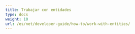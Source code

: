 ```yaml
---
title: Trabajar con entidades
type: docs
weight: 10
url: /es/net/developer-guide/how-to/work-with-entities/
---
```

